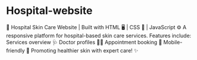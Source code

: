 # Hospital-website
🏥 Hospital Skin Care Website | Built with HTML 🖥️ | CSS 🎨 | JavaScript ⚙️ A responsive platform for hospital-based skin care services. Features include:  Services overview 🩺 Doctor profiles 👩‍⚕️ Appointment booking 📅 Mobile-friendly 📱 Promoting healthier skin with expert care! ✨
